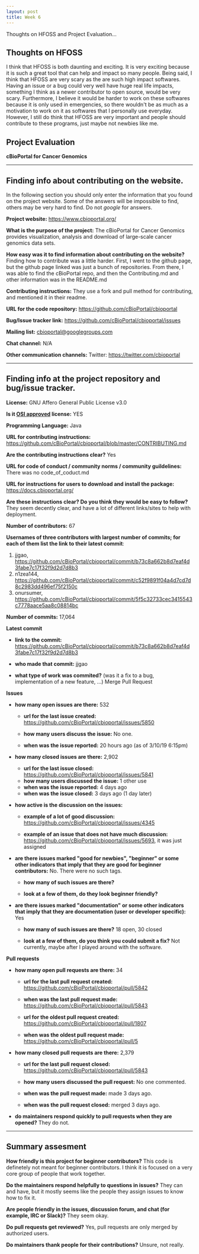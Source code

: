 ```yaml
---
layout: post
title: Week 6
---
```


Thoughts on HFOSS and Project Evaluation...

## Thoughts on HFOSS
I think that HFOSS is both daunting and exciting. It is very exciting because it is such a great tool that can help and impact so many people. Being said, I think that HFOSS are very scary as the are such high impact softwares. Having an issue or a bug could very well have huge real life impacts, something I think as a newer contributor to open source, would be very scary. Furthermore, I believe it would be harder to work on these softwares because it is only used in emergencies, so there wouldn't be as much as a motivation to work on it as softwares that I personally use everyday. However, I still do think that HFOSS are very important and people should contribute to these programs, just maybe not newbies like me.

## Project Evaluation 
__cBioPortal for Cancer Genomics__  


---

## Finding info about contributing on the website.

In the following section you should only enter the information that you
found on the project website. Some of the answers will be impossible to find, others
may be very hard to find. Do not _google_ for answers.

__Project website:__ https://www.cbioportal.org/


__What is the purpose of the project:__ The cBioPortal for Cancer Genomics provides visualization, analysis and download of large-scale cancer genomics data sets.


__How easy was it to find information about contributing on the website?__ Finding how to contribute was a little harder. First, I went to the github page, but the github page linked was just a bunch of repositories. From there, I was able to find the cBioPortal repo, and then the Contributing.md and other information was in the README.md


__Contributing instructions:__ They use a fork and pull method for contributing, and mentioned it in their readme.

__URL for the code repository:__ https://github.com/cBioPortal/cbioportal

__Bug/Issue tracker link:__ https://github.com/cBioPortal/cbioportal/issues

__Mailing list:__ cbioportal@googlegroups.com

__Chat channel:__ N/A

__Other communication channels:__ Twitter: https://twitter.com/cbioportal


---

## Finding info at the project repository and bug/issue tracker.

__License:__ GNU Affero General Public License v3.0

__Is it [OSI approved](https://opensource.org/licenses/alphabetical) license:__ YES

__Programming Language:__ Java

__URL for contributing instructions:__  https://github.com/cBioPortal/cbioportal/blob/master/CONTRIBUTING.md

__Are the contributing instructions clear?__ Yes


__URL for code of conduct / community norms / community guildelines:__ There was no code_of_coduct.md

__URL for instructions for users to download and install the package:__ https://docs.cbioportal.org/


__Are these instructions clear? Do you think they would be easy to follow?__ They seem decently clear, and have a lot of different links/sites to help with deployment.


__Number of contributors:__ 67


__Usernames of three contributors with largest number of commits; for
each of them list the link to their latest commit__:

1. jjgao, https://github.com/cBioPortal/cbioportal/commit/b73c8a662b8d7eaf4d3fabe7c17f32f9d2d7d8b3
2. n1zea144, https://github.com/cBioPortal/cbioportal/commit/c52f9891f04a4d7cd7d8c2983dd496ef75f2150c
3. onursumer, https://github.com/cBioPortal/cbioportal/commit/5f5c32733cec3415543c7778aace5aa8c08814bc


__Number of commits:__ 17,064

__Latest commit__ 

- __link to the commit:__ https://github.com/cBioPortal/cbioportal/commit/b73c8a662b8d7eaf4d3fabe7c17f32f9d2d7d8b3

- __who made that commit:__ jjgao

- __what type of work was commited?__ (was it a fix to a bug, implementation of a new feature, ...) Merge Pull Request


__Issues__

- __how many open issues are there:__ 532

    - __url for the last issue created:__ https://github.com/cBioPortal/cbioportal/issues/5850
 
    - __how many users discuss the issue:__ No one.
    
    - __when was the issue reported:__ 20 hours ago (as of 3/10/19 6:15pm)
    

- __how many closed issues are there:__ 2,902
    - __url for the last issue closed:__  https://github.com/cBioPortal/cbioportal/issues/5841
    - __how many users discussed the issue:__ 1 other use
    - __when was the issue reported:__ 4 days ago 
    - __when was the issue closed:__ 3 days ago (1 day later)

- __how active is the discussion on the issues:__ 

    - __example of a lot of good discussion:__ https://github.com/cBioPortal/cbioportal/issues/4345
    
    - __example of an issue that does not have much discussion:__ https://github.com/cBioPortal/cbioportal/issues/5693, it was just assigned



- __are there issues marked "good for newbies", "beginner" or some other indicators that imply that they are good for beginner contributors:__ No. There were no such tags.

    - __how many of such issues are there?__
    
    - __look at a few of them, do they look beginner friendly?__ 



- __are there issues marked "documentation" or some other indicators that imply that they are documentation (user or developer specific):__ Yes

    - __how many of such issues are there?__ 18 open, 30 closed
    
    - __look at a few of them, do you think you could submit a fix?__ Not currently, maybe after I played around with the software.



__Pull requests__

- __how many open pull requests are there:__ 34

    - __url for the last pull request created:__ https://github.com/cBioPortal/cbioportal/pull/5842
    
    - __when was the last pull request made:__ https://github.com/cBioPortal/cbioportal/pull/5843

    - __url for the oldest pull request created:__ https://github.com/cBioPortal/cbioportal/pull/1807
    
    - __when was the oldest pull request made:__ https://github.com/cBioPortal/cbioportal/pull/5

- __how many closed pull requests are there:__ 2,379

    - __url for the last pull request closed:__ https://github.com/cBioPortal/cbioportal/pull/5843
    
    - __how many users discussed the pull request:__ No one commented. 
    
    - __when was the pull request made:__ made 3 days ago.
    
    - __when was the pull request closed:__ merged 3 days ago.
    

- __do maintainers respond quickly to pull requests when they are opened?__ They do not.





---


## Summary assesment
__How friendly is this project for beginner contributors?__ This code is definetely not meant for beginner contributors. I think it is focused on a very core group of people that work together.


__Do the maintainers respond helpfully to questions in issues?__ They can and have, but it mostly seems like the people they assign issues to know how to fix it.


__Are people friendly in the issues, discussion forum, and chat (for example, IRC or Slack)?__ They seem okay.



__Do pull requests get reviewed?__ Yes, pull requests are only merged by authorized users.



__Do maintainers thank people for their contributions?__ Unsure, not really.




